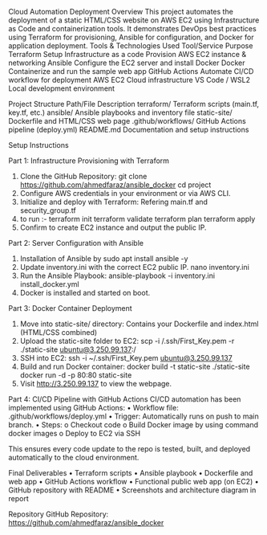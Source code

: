 Cloud Automation Deployment 
Overview
This project automates the deployment of a static HTML/CSS website on AWS EC2 using Infrastructure as Code and containerization tools. It demonstrates DevOps best practices using Terraform for provisioning, Ansible for configuration, and Docker for application deployment.
Tools & Technologies Used
Tool/Service		Purpose
Terraform		Setup Infrastructure as a code
Provision 		AWS EC2 instance & networking
Ansible			Configure the EC2 server and install Docker
Docker			Containerize and run the sample web app
GitHub Actions		Automate CI/CD workflow for deployment
AWS EC2			Cloud infrastructure
VS Code / WSL2		Local development environment

Project Structure
Path/File		Description
terraform/		Terraform scripts (main.tf, key.tf, etc.)
ansible/		Ansible playbooks and inventory file
static-site/		Dockerfile and HTML/CSS web page
.github/workflows/	GitHub Actions pipeline (deploy.yml)
README.md		Documentation and setup instructions


Setup Instructions

Part 1: Infrastructure Provisioning with Terraform
1.	Clone the GitHub Repository:
	git clone https://github.com/ahmedfaraz/ansible_docker
	cd project
2.	Configure AWS credentials in your environment or via AWS CLI.
3.	Initialize and deploy with Terraform:  Refering main.tf and security_group.tf
4.	to run :- 		terraform init 
				terraform validate 
				terraform plan 
				terraform apply
5.	Confirm to create EC2 instance and output the public IP.


Part 2: Server Configuration with Ansible
1.	Installation of Ansible by 
     	sudo apt install ansible -y
2.	Update inventory.ini with the correct EC2 public IP.
	nano inventory.ini
3.	Run the Ansible Playbook:
	ansible-playbook -i inventory.ini install_docker.yml
4.	Docker is installed and started on boot.


Part 3: Docker Container Deployment
1.	Move into static-site/ directory: Contains your Dockerfile and index.html (HTML/CSS combined)
2.	Upload the static-site folder to EC2:
	scp -i /.ssh/First_Key.pem -r ./static-site ubuntu@3.250.99.137:/
3.	SSH into EC2:
	ssh -i ~/.ssh/First_Key.pem ubuntu@3.250.99.137
4.	Build and run Docker container:
	docker build -t static-site ./static-site
	docker run -d -p 80:80 static-site
5.	Visit  http://3.250.99.137  to view the webpage.


Part 4: CI/CD Pipeline with GitHub Actions 
	CI/CD automation has been implemented using GitHub Actions:
	•	Workflow file: .github/workflows/deploy.yml
	•	Trigger: Automatically runs on push to main branch.
	•	Steps:
		o	Checkout code
		o	Build Docker image by using command
     				docker images
		o	Deploy to EC2 via SSH
  
This ensures every code update to the repo is tested, built, and deployed automatically to the cloud environment.


Final Deliverables
•	Terraform scripts
•	Ansible playbook
•	Dockerfile and web app
•	GitHub Actions workflow
•	Functional public web app (on EC2)
•	GitHub repository with README
•	Screenshots and architecture diagram in report


Repository
GitHub Repository: https://github.com/ahmedfaraz/ansible_docker



